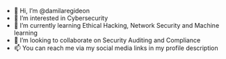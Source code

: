 - 👋 Hi, I’m @damilaregideon
- 👀 I’m interested in Cybersecurity
- 🌱 I’m currently learning Ethical Hacking, Network Security and Machine learning
- 💞️ I’m looking to collaborate on Security Auditing and Compliance
- 📫 You can reach me via my social media links in my profile description

<!---
damilaregideon/damilaregideon is a ✨ special ✨ repository because its `README.md` (this file) appears on your GitHub profile.
You can click the Preview link to take a look at your changes.
--->
